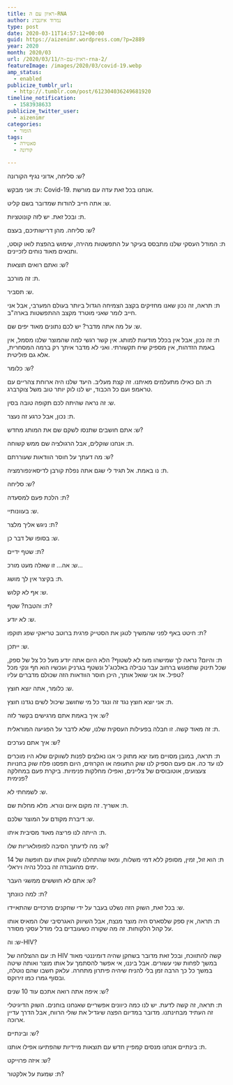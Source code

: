 ```yaml
---
title: ראיון עם ה-RNA
author: נמרוד איזנברג
type: post
date: 2020-03-11T14:57:12+00:00
guid: https://aizenimr.wordpress.com/?p=2889
year: 2020
month: 2020/03
url: /2020/03/11/ראיון-עם-ה-rna-2/
featureImage: /images/2020/03/covid-19.webp
amp_status:
  - enabled
publicize_tumblr_url:
  - http://.tumblr.com/post/612304036249681920
timeline_notification:
  - 1583938633
publicize_twitter_user:
  - aizenimr
categories:
  - הומור
tags:
  - סאטירה
  - קורונה

---
```

<span lang="en-US">ש: </span><span lang="he-IL">סליחה</span><span lang="en-US">, </span><span lang="he-IL">אדוני נגיף הקורונה</span><span lang="en-US">?</span>

<span lang="en-US">ת: </span><span lang="he-IL">אני מבקש</span><span lang="en-US">: Covid-19. </span><span lang="he-IL">אנחנו בכל זאת עדה עם מורשת</span><span lang="en-US">.</span>

<span lang="en-US">ש: אתה חייב להודות שמדובר בשם קליט.</span><span lang="en-US"><br /> </span>

<span lang="en-US">ת: ובכל זאת. יש לזה קונוטציות.<br /> </span>

ש: סליחה. מהן דרישותיכם, בעצם?

ת: המודל העסקי שלנו מתבסס בעיקר על התפשטות מהירה, שימוש בהפצת לואו קוסט, ותנאים מאוד נוחים לזכיינים.

ש: ואתם רואים תוצאות?

ת: זה מורכב.

ש: תסביר.

ת: תראה, זה נכון שאנו מחזיקים בקצב הצמיחה הגדול ביותר בעולם המערבי, אבל אני חייב לומר שאני מוטרד מקצב ההתפשטות בארה"ב.

ש: על מה אתה מדבר? יש לכם נתונים מאוד יפים שם.

ת: זה נכון, אבל אין בכלל מודעות למותג. אין קשר רגשי למה שהמוצר שלנו מסמל, אין באמת הזדהות, אין מספיק שיח תקשורתי. ואני לא מדבר איתך רק ברמה המסחרית, אלא גם פוליטית.

ש: כלומר?

ת: הם כאילו מתעלמים מאיתנו. זה קצת מעליב. היעד שלנו היה ארוחת צהריים עם טראמפ ועם כל הכבוד, יש לנו לוק יותר טוב משל צוקרברג.

ש: זה נראה שהיתה לכם תקופה טובה בסין.

ת: נכון, אבל כרגע זה נעצר.

ש: אתם חושבים שתנסו לשקם שם את המותג מחדש?

ת: אנחנו שוקלים, אבל הרגולציה שם ממש קשוחה.

ש: מה דעתך על חוסר הוודאות שעוררתם?

ת: נו באמת. אל תגיד לי שגם אתה נפלת קורבן לדיסאינפורמציה.

ש: סליחה?

ת: הלכת פעם למסעדה?

ש: בעוונותיי.

ת: ניגש אליך מלצר?

ש: בסופו של דבר כן.

ת: שטף ידיים?

ש: אה... זו שאלה מעט מורכ...

ת: בקיצר אין לך מושג.

ש: אף לא קלוש.

ת: והטבח? שטף?

ש: לא יודע.

ת: חיטט באף לפני שהמשיך לטגן את הסטייק פרגית ברוטב טריאקי שפג תוקפו?

ש: ייתכן.

ת: והיום? נראה לך שמישהו מעז לא לשטוף? הלא היום אתה יודע מעל כל צל של ספק, שכל תינוק שתפגוש ברחוב עבר טבילה באלכוג'ל ונשטף בגרניק ועכשיו הוא חף ונקי מכל טפיל. אז אני שואל אותך, היכן חוסר הוודאות הזה שכולם מדברים עליו?

ש: כלומר, אתה יוצא חוצץ.

ת: אני יוצא חוצץ נגד זה ונגד כל מי שחושב שיכול לשים נגדנו חוצץ.

ש: איך באמת אתם מרגישים בקשר לזה?

ת: זה מאוד קשה. זו חבלה בפעילות העסקית שלנו, שלא לדבר על הפגיעה המוראלית.

ש: איך אתם נערכים?

ת: תראה, במובן מסויים מעז יצא מתוק כי אנו נאלצים לפנות לשווקים שלא היו מוכרים לנו עד כה. אם פעם הספיק לנו שוק התעופה או הקרוזים, היום תפסנו פלח שוק בחנויות צעצועים, אוטובוסים של צליינים, ואפילו מחלקות פנימיות. ביקרת פעם במחלקה פנימית?

ש: לשמחתי לא.

ת: אשריך. זה מקום איום ונורא. מלא מחלות שם.

ש: דיברת מקודם על המוצר שלכם.

ת: הייתה לנו פריצה מאוד מסיבית איתו.

ש: מה לדעתך הסיבה לפופולאריות שלו?

ת: הוא זול, זמין, מסופק ללא דמי משלוח, ומאז שהתחלנו לשווק אותו עם חופשה של 14 ימים מהעבודה זה בכלל נהיה ויראלי.

ש: אתם לא חוששים ממשגי העבר?

ת: למה כוונתך?

ש: בכל זאת, השוק הזה נשלט בעבר על ידי שחקנים מרכזיים שהתאיידו.

ת: תראה, אין ספק שלסארס היה מוצר מנצח, אבל השיווק האגרסיבי שלו המאיס אותו על קהל הלקוחות. זה מה שקורה כשעובדים בלי מודל עסקי מסודר.

ש: וה-HIV?

ת: עם ההצלחה של HIV קשה להתווכח, ובכל זאת מדובר בשחקן שהיה דומיננטי מאוד במשך לפחות שני עשורים. אבל ביננו, אי אפשר להסתמך על אותו מוצר ואותה שיטה במשך כל כך הרבה זמן בלי להניח שיהיה פיתרון מתחרה. עלאק חשבו שהם נוטלה, ובסוף גמרו כמו זירוקס.

ש: איפה אתה רואה אתכם עוד 10 שנים?

ת: תראה, זה קשה לדעת. יש לנו כמה כיוונים אפשריים שאנחנו בוחנים. השוק הדיגיטלי זה העתיד מבחינתנו. מדובר במדיום הפצה שיגדיל את שולי הרווח, אבל הדרך עדיין ארוכה.

ש: ובינתיים?

ת: בינתיים אנחנו מנסים קמפיין חדש עם תוצאות מיידיות שהפתיעו אפילו אותנו.

ש: איזה פרוייקט?

ת: שמעת על אלקטור?